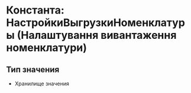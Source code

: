 ﻿# Константа: НастройкиВыгрузкиНоменклатуры (Налаштування вивантаження номенклатури)

## Тип значения

- Хранилище значения

